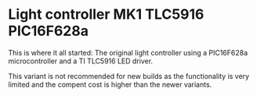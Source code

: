 # Light controller MK1 TLC5916 PIC16F628a

This is where it all started: The original light controller using a PIC16F628a microcontroller and a TI TLC5916 LED driver.

This variant is not recommended for new builds as the functionality is very limited and the compent cost is higher than the newer variants.
